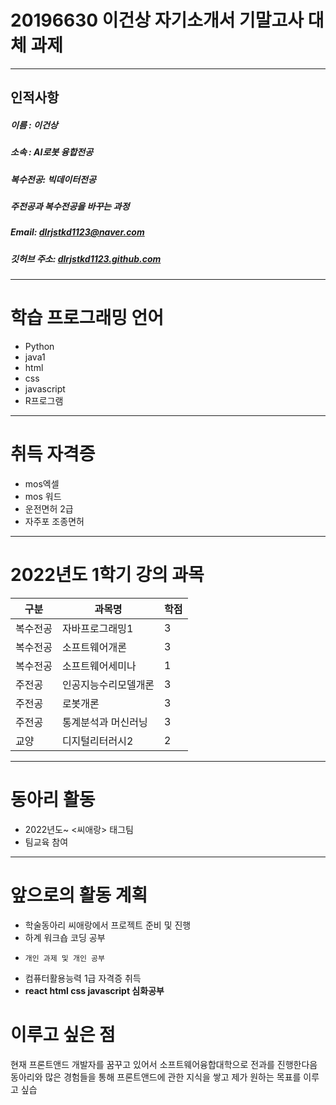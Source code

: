 # 20196630 이건상 자기소개서 기말고사 대체 과제
---
## 인적사항
##### 이름 : 이건상


##### 소속 : AI로봇 융합전공


##### 복수전공: 빅데이터전공


##### 주전공과 복수전공을 바꾸는 과정


##### Email: dlrjstkd1123@naver.com


##### 깃허브 주소: [dlrjstkd1123.github.com](https://github.com/dlrjstkd1123/Resume/blob/a492ec125ca79528aff7012a0d70bac381c9cff2/README.md)

---
# 학습 프로그래밍 언어
* Python
* java1
* html
* css
* javascript
* R프로그램

-----------------------

# 취득 자격증
* mos엑셀
* mos 워드
* 운전면허 2급
* 자주포 조종면허

----------------------

# 2022년도 1학기 강의 과목
|구분|과목명|학점|
|---|---|---|
|복수전공|자바프로그래밍1|3|
|복수전공|소프트웨어개론|3|
|복수전공|소프트웨어세미나|1|
|주전공|인공지능수리모델개론|3|
|주전공|로봇개론|3|
|주전공|통계분석과 머신러닝|3|
|교양|디지털리터러시2|2|

--------------------------
# 동아리 활동
* 2022년도~ <씨애랑> 태그팀
* 팀교육 참여   

-------------------------
# 앞으로의 활동 계획
* 학술동아리 씨애랑에서 프로젝트 준비 및 진행   
* 하계 워크숍 코딩 공부   
*     개인 과제 및 개인 공부
* 컴퓨터활용능력 1급 자격증 취득
* **react html css javascript 심화공부**


# 이루고 싶은 점
현재 프론트앤드 개발자를 꿈꾸고 있어서 소프트웨어융합대학으로 전과를 진행한다음
동아리와 많은 경험들을 통해 프론트앤드에 관한 지식을 쌓고 제가 원하는 목표를 이루고 싶습
